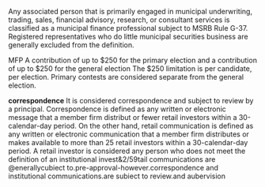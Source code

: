 Any associated person that is primarily engaged in municipal underwriting, trading, sales, financial advisory, research, or consultant services is classified as a municipal finance professional subject to MSRB Rule G-37. Registered representatives who do little municipal securities business are generally excluded from the definition.


MFP 
 A contribution of up to $250 for the primary election and a contribution of up to $250 for the general election
The $250 limitation is per candidate, per election. Primary contests are considered separate from the general election.

**correspondence** 
It is considered correspondence and subject to review by a principal. Correspondence is defined as any written or electronic message that a member firm distribut
or fewer retail investors within a 30-calendar-day period. On the other hand, retail communication is defined as any written or electronic communication that a member firm distributes or
makes available to more than 25 retail investors within a 30-calendar-day period. A retail investor is considered any person who does not meet the definition of an institutional invest&2/59tail
communications are @enerallycubiect to.pre-approval-however.correspondence and institutional communications.are subiect to review.and aubervision